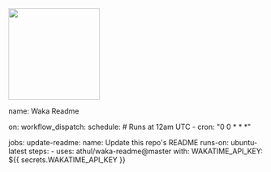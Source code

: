 <img height="180em" src="https://github-readme-stats.vercel.app/api?username=Lunkann&show_icons=true&hide_border=true&&count_private=true&include_all_commits=true" />

<!--START_SECTION:waka-->
name: Waka Readme

on:
  workflow_dispatch:
  schedule:
    # Runs at 12am UTC
    - cron: "0 0 * * *"

jobs:
  update-readme:
    name: Update this repo's README
    runs-on: ubuntu-latest
    steps:
      - uses: athul/waka-readme@master
        with:
          WAKATIME_API_KEY: ${{ secrets.WAKATIME_API_KEY }}

<!--END_SECTION:waka-->
